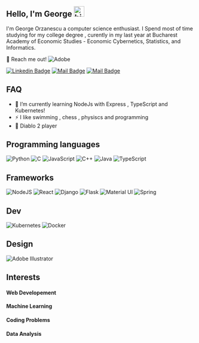 ## Hello, I'm George <img src="https://user-images.githubusercontent.com/1303154/88677602-1635ba80-d120-11ea-84d8-d263ba5fc3c0.gif" width="28px" alt="hi">

I'm George Orzanescu a computer science enthusiast. I Spend most of time studying for my college degree , curently in my last year at Bucharest Academy of Economic Studies - Economic Cybernetics, Statistics, and Informatics.

:email: Reach me out!
![Adobe](https://img.shields.io/badge/adobe-%23FF0000.svg?style=for-the-badge&logo=adobe&logoColor=white) 

[![Linkedin Badge](https://img.shields.io/badge/-George-0e76a8?style=flat&labelColor=0e76a8&logo=linkedin&logoColor=white)](https://www.linkedin.com/in/george-orzanescu-551654202/) [![Mail Badge](https://img.shields.io/badge/-@nea.apricot-e84393?style=flat&labelColor=e84393&logo=instagram&logoColor=white)](https://www.instagram.com/nea.apricot/) [![Mail Badge](https://img.shields.io/badge/-g.asro-c0392b?style=flat&labelColor=c0392b&logo=gmail&logoColor=white)](mailto:george.asro@gmail.com)


## FAQ

- 🔭 I’m currently learning NodeJs with Express , TypeScript and Kubernetes!
- ⚡ I like swimming , chess , physiscs and programming
- 🤘 Diablo 2 player

## Programming languages

<img alt="Python" src="https://img.shields.io/badge/python%20-%2314354C.svg?&style=for-the-badge&logo=python&logoColor=white"/> <img alt="C" src="https://img.shields.io/badge/c%20-%2300599C.svg?&style=for-the-badge&logo=c&logoColor=white"/> <img alt="JavaScript" src="https://img.shields.io/badge/javascript%20-%23323330.svg?&style=for-the-badge&logo=javascript&logoColor=%23F7DF1E"/> ![C++](https://img.shields.io/badge/c++-%2300599C.svg?style=for-the-badge&logo=c%2B%2B&logoColor=white) ![Java](https://img.shields.io/badge/java-%23ED8B00.svg?style=for-the-badge&logo=java&logoColor=white) ![TypeScript](https://img.shields.io/badge/typescript-%23007ACC.svg?style=for-the-badge&logo=typescript&logoColor=white)

## Frameworks

![NodeJS](https://img.shields.io/badge/node.js-6DA55F?style=for-the-badge&logo=node.js&logoColor=white) <img alt="React" src="https://img.shields.io/badge/react%20-%2320232a.svg?&style=for-the-badge&logo=react&logoColor=%2361DAFB"/> <img alt="Django" src="https://img.shields.io/badge/django%20-%23092E20.svg?&style=for-the-badge&logo=django&logoColor=white"/> <img alt="Flask" src="https://img.shields.io/badge/flask%20-%23000.svg?&style=for-the-badge&logo=flask&logoColor=white"/> <img alt="Material UI" src="https://img.shields.io/badge/materialui-%230081CB.svg?style=for-the-badge&logo=material-ui&logoColor=white"/> ![Spring](https://img.shields.io/badge/spring-%236DB33F.svg?style=for-the-badge&logo=spring&logoColor=white)

## Dev

![Kubernetes](https://img.shields.io/badge/kubernetes-%23326ce5.svg?style=for-the-badge&logo=kubernetes&logoColor=white) ![Docker](https://img.shields.io/badge/docker-%230db7ed.svg?style=for-the-badge&logo=docker&logoColor=white)

## Design 

<img alt="Adobe Illustrator" src="https://img.shields.io/badge/adobe%20illustrator%20-%23FF9A00.svg?&style=for-the-badge&logo=adobe%20illustrator&logoColor=white"/>

## Interests

#### Web Developement 
#### Machine Learning
#### Coding Problems
#### Data Analysis
